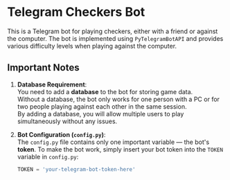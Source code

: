 # Telegram Checkers Bot

This is a Telegram bot for playing checkers, either with a friend or against the computer. The bot is implemented using `PyTelegramBotAPI` and provides various difficulty levels when playing against the computer.

## Important Notes

1. **Database Requirement**:  
   You need to add a **database** to the bot for storing game data.  
   Without a database, the bot only works for one person with a PC or for two people playing against each other in the same session.  
   By adding a database, you will allow multiple users to play simultaneously without any issues.

2. **Bot Configuration (`config.py`)**:  
   The `config.py` file contains only one important variable — the bot's **token**.
   To make the bot work, simply insert your bot token into the `TOKEN` variable in `config.py`:

   ```python
   TOKEN = 'your-telegram-bot-token-here'
